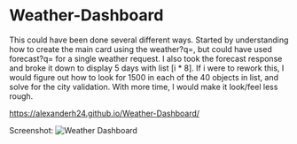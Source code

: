 # Weather-Dashboard

This could have been done several different ways. Started by understanding how to create the main card using the weather?q=, but could have used forecast?q= for a single weather request. I also took the forecast response and broke it down to display 5 days with list [i * 8]. If i were to rework this, I would figure out how to look for 1500 in each of the 40 objects in list, and solve for the city validation. With more time, I would make it look/feel less rough.  

https://alexanderh24.github.io/Weather-Dashboard/

Screenshot: ![Weather Dashboard](https://user-images.githubusercontent.com/98491350/167321393-d325707f-27d8-4f87-927d-b276accd917d.png)
